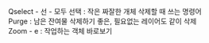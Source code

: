 Qselect - 선 - 모두 선택 : 작은 짜잘한 개체 삭제할 때 쓰는 명령어    
Purge : 남은 잔여물 삭제하기 좋은, 필요없는 레이어도 같이 삭제     
Zoom - e : 작업하는 객체 바로보기       
